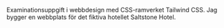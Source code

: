 Examinationsuppgift i webbdesign med CSS-ramverket Tailwind CSS. Jag bygger en webbplats för det fiktiva hotellet Saltstone Hotel.
